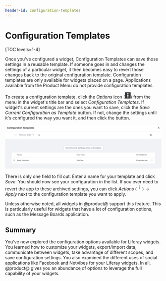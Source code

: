 ```yaml
---
header-id: configuration-templates
---
```


# Configuration Templates

[TOC levels=1-4]

Once you've configured a widget, Configuration Templates can save those
settings in a reusable template. If someone goes in and changes the settings of
a particular widget, it then becomes easy to revert those changes back to the
original configuration template. Configuration templates are only available for
widgets placed on a page. Applications available from the Product Menu do not
provide configuration templates.

To create a configuration template, click the *Options* icon
(![Options](../../../images/icon-options.png)) from the menu in the widget's
title bar and select *Configuration Templates*. If widget's current settings
are the ones you want to save, click the *Save Current Configuration as
Template* button. If not, change the settings until it's configured the way you
want it, and then click the button.

![Figure 1: Create a configuration template to save your app's configuration settings.](../../../images/configuration-template.png)

There is only one field to fill out. Enter a name for your template and click
*Save*. You should now see your configuration in the list. If you ever need to
revert the app to these archived settings, you can click *Actions*
(![Actions](../../../images/icon-actions.png)) &rarr; *Apply* next to the
configuration template you want to apply.

Unless otherwise noted, all widgets in @product@ support this feature. This is
particularly useful for widgets that have a lot of configuration options, such
as the Message Boards application. 

## Summary

You've now explored the configuration options available for Liferay widgets.
You learned how to customize your widgets, export/import data, communicate
between widgets, take advantage of different scopes, and save configuration
settings. You also examined the different uses of social applications like
Facebook and Netvibes for your Liferay widgets. In all, @product@ gives you an
abundance of options to leverage the full capability of your widgets.
